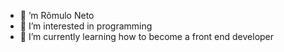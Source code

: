 - 👋 ’m Rômulo Neto
- 👀 I’m interested in programming
- 🌱 I’m currently learning how to become a front end developer


<!---
rmulon17/rmulon17 is a ✨ special ✨ repository because its `README.md` (this file) appears on your GitHub profile.
You can click the Preview link to take a look at your changes.
--->
